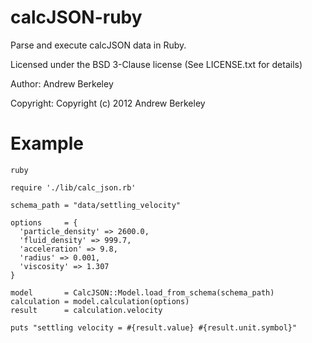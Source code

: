 calcJSON-ruby
==============

Parse and execute calcJSON data in Ruby.

Licensed under the BSD 3-Clause license (See LICENSE.txt for details)

Author: Andrew Berkeley

Copyright: Copyright (c) 2012 Andrew Berkeley

Example
=======

```ruby```

	require './lib/calc_json.rb'

	schema_path = "data/settling_velocity"

	options     = { 
	  'particle_density' => 2600.0, 
	  'fluid_density' => 999.7, 
	  'acceleration' => 9.8, 
	  'radius' => 0.001, 
	  'viscosity' => 1.307 
	}

	model       = CalcJSON::Model.load_from_schema(schema_path)
	calculation = model.calculation(options)
	result      = calculation.velocity

	puts "settling velocity = #{result.value} #{result.unit.symbol}"
```